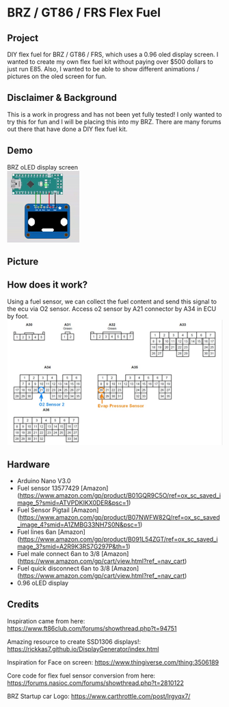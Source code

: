 # BRZ / GT86 / FRS Flex Fuel

## Project

DIY flex fuel for BRZ / GT86 / FRS, which uses a 0.96 oled display screen.
I wanted to create my own flex fuel kit without paying over $500 dollars to just run E85. Also, I wanted to be able to show different animations / pictures on the oled screen for fun.




## Disclaimer & Background
This is a work in progress and has not been yet fully tested! I only wanted to try this for fun and I will be placing this into my BRZ. There are many forums out there that have done a DIY flex fuel kit.

## Demo
BRZ oLED display screen \
![BRZ LCD Demo](./Pictures/demo.gif)

## Picture



## How does it work?
Using a fuel sensor, we can collect the fuel content and send this signal to the ecu via O2 sensor.
Access o2 sensor by A21 connector by A34 in ECU by foot. \
![ECU connections](./Pictures/ECU_Connections.PNG)

## Hardware

* Arduino Nano V3.0
* Fuel sensor 13577429 [Amazon] (https://www.amazon.com/gp/product/B01GQR9C5O/ref=ox_sc_saved_image_5?smid=ATVPDKIKX0DER&psc=1)
* Fuel Sensor Pigtail [Amazon] (https://www.amazon.com/gp/product/B07NWFW82Q/ref=ox_sc_saved_image_4?smid=A1ZMBG33NH7S0N&psc=1)
* Fuel lines 6an [Amazon] (https://www.amazon.com/gp/product/B091L54ZGT/ref=ox_sc_saved_image_3?smid=A2R9K3RS7G297P&th=1)
* Fuel male connect 6an to 3/8 [Amazon] (https://www.amazon.com/gp/cart/view.html?ref_=nav_cart)
* Fuel quick disconnect 6an to 3/8 [Amazon] (https://www.amazon.com/gp/cart/view.html?ref_=nav_cart)
* 0.96 oLED display


## Credits
Inspiration came from here:
https://www.ft86club.com/forums/showthread.php?t=94751

Amazing resource to create SSD1306 displays!:
https://rickkas7.github.io/DisplayGenerator/index.html

Inspiration for Face on screen:
https://www.thingiverse.com/thing:3506189

Core code for flex fuel sensor conversion from here:
https://forums.nasioc.com/forums/showthread.php?t=2810122

BRZ Startup car Logo: https://www.carthrottle.com/post/lrgyqx7/
